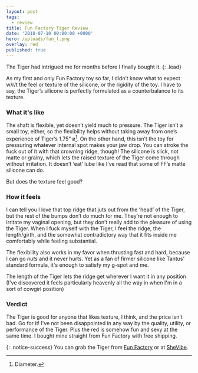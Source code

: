 ```yaml
---
layout: post
tags:
  - review
title: Fun Factory Tiger Review
date: '2018-07-10 00:00:00 +0000'
hero: /uploads/fun_l.png
overlay: red
published: true
---
```

The Tiger had intrigued me for months before I finally bought it.
{: .lead}

As my first and only Fun Factory toy so far, I didn’t know what to expect w/r/t the feel or texture of the silicone, or the rigidity of the toy. I have to say, the Tiger’s silicone is perfectly formulated as a counterbalance to its texture. <!--break-->

### What it's like

The shaft is flexible, yet doesn’t yield much to pressure. The Tiger isn’t a small toy, either, so the flexibility helps without taking away from one’s experience of Tiger’s 1.75” ø[^1]. On the other hand, this isn’t the toy for pressuring whatever internal spot makes your jaw drop. You can stroke the fuck out of it with that crowning ridge, though! The silicone is slick, not matte or grainy, which lets the raised texture of the Tiger come through without irritation. It doesn’t ‘eat’ lube like I’ve read that some of FF’s matte silicone can do.

But does the texture feel good?

### How it feels

I can tell you I love that top ridge that juts out from the ‘head’ of the Tiger, but the rest of the bumps don’t do much for me. They’re not enough to irritate my vaginal opening, but they don’t really add to the pleasure of using the Tiger. When I fuck myself with the Tiger, I feel the ridge, the length/girth, and the somewhat contradictory way that it fits inside me comfortably while feeling substantial.

The flexibility also works in my favor when thrusting fast and hard, because I can go *nuts* and it never hurts. Yet as a fan of firmer silicone like Tantus' standard formula, it's enough to satisfy my g-spot and me.

The length of the Tiger lets the ridge get wherever I want it in any position (I've discovered it feels particularly heavenly all the way in when I'm in a sort of cowgirl position)

### Verdict
The Tiger is good for anyone that likes texture, I think, and the price isn't bad. Go for it! I've not been disappointed in any way by the quality, utility, or performance of the Tiger. Plus the red is somehow fun and sexy at the same time. I bought mine straight from Fun Factory with free shipping.

{: .notice-success}
You can grab the Tiger from [Fun Factory](https://us.funfactory.com/en/dildos/tiger/) or at [SheVibe](https://shevibe.com/fun-factory-tiger-silicone-dildo-red#oid=1432_1).

[^1]: Diameter.

